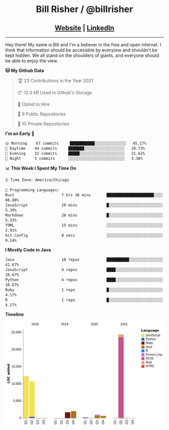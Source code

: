 
<h1 align="center">
    Bill Risher / @billrisher <br />
</h1>
<h2 align="center">
    <a href="https://billrisher.com">Website</a> | <a href="https://linkedin.com/in/william-risher">LinkedIn</a>
 </h2>

---

Hey there! My name is Bill and I'm a believer in the free and open internet. 
I think that information should be accessible by everyone and shouldn't be kept hidden. 
We all stand on the shoulders of giants, and everyone should be able to enjoy the view.

<!--START_SECTION:waka-->
**🐱 My Github Data** 

> 🏆 23 Contributions in the Year 2021
 > 
> 📦 12.0 kB Used in Github's Storage 
 > 
> 💼 Opted to Hire
 > 
> 📜 9 Public Repositories 
 > 
> 🔑 10 Private Repositories  
 > 
**I'm an Early 🐤** 

```text
🌞 Morning    67 commits     ███████████░░░░░░░░░░░░░░   45.27% 
🌆 Daytime    44 commits     ███████░░░░░░░░░░░░░░░░░░   29.73% 
🌃 Evening    32 commits     █████░░░░░░░░░░░░░░░░░░░░   21.62% 
🌙 Night      5 commits      ░░░░░░░░░░░░░░░░░░░░░░░░░   3.38%

```


📊 **This Week I Spent My Time On** 

```text
⌚︎ Time Zone: America/Chicago

💬 Programming Languages: 
Rust                     7 hrs 36 mins       █████████████████████░░░░   86.08% 
JavaScript               28 mins             █░░░░░░░░░░░░░░░░░░░░░░░░   5.39% 
Markdown                 28 mins             █░░░░░░░░░░░░░░░░░░░░░░░░   5.33% 
TOML                     15 mins             ░░░░░░░░░░░░░░░░░░░░░░░░░   2.91% 
Git Config               0 secs              ░░░░░░░░░░░░░░░░░░░░░░░░░   0.14%

```

**I Mostly Code in Java** 

```text
Java                     10 repos            ██████████░░░░░░░░░░░░░░░   41.67% 
JavaScript               4 repos             ████░░░░░░░░░░░░░░░░░░░░░   16.67% 
Python                   4 repos             ████░░░░░░░░░░░░░░░░░░░░░   16.67% 
Ruby                     1 repo              █░░░░░░░░░░░░░░░░░░░░░░░░   4.17% 
R                        1 repo              █░░░░░░░░░░░░░░░░░░░░░░░░   4.17%

```


**Timeline**

![Chart not found](https://raw.githubusercontent.com/billrisher/billrisher/main/charts/bar_graph.png) 


<!--END_SECTION:waka-->
